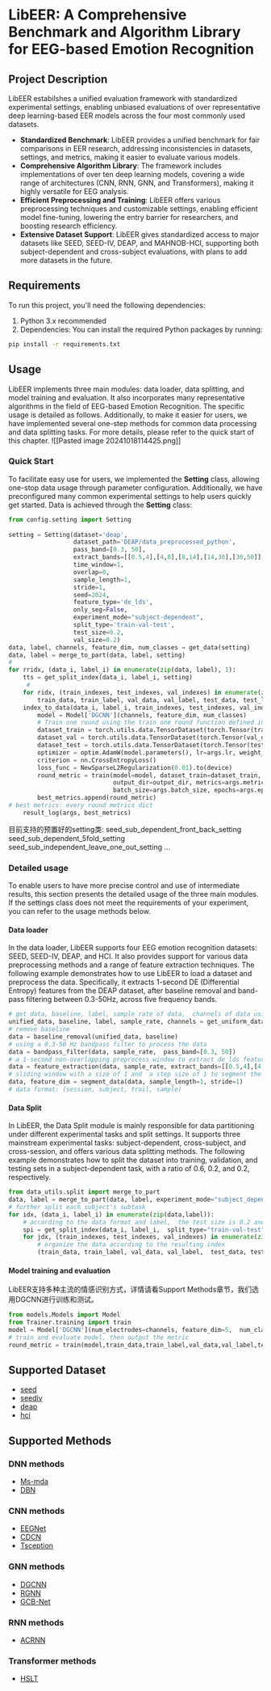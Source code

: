 # LibEER: A Comprehensive Benchmark and Algorithm Library for EEG-based Emotion Recognition
## Project Description
LibEER estabilshes a unified evaluation framework with standardized experimental settings, enabling unbiased evaluations of over representative deep learning-based EER models across the four most commonly used datasets.
- **Standardized Benchmark**: LibEER provides a unified benchmark for fair comparisons in EER research, addressing inconsistencies in datasets, settings, and metrics, making it easier to evaluate various models.
- **Comprehensive Algorithm Library**: The framework includes implementations of over ten deep learning models, covering a wide range of architectures (CNN, RNN, GNN, and Transformers), making it highly versatile for EEG analysis.
- **Efficient Preprocessing and Training**: LibEER offers various preprocessing techniques and customizable settings, enabling efficient model fine-tuning, lowering the entry barrier for researchers, and boosting research efficiency.
- **Extensive Dataset Support**: LibEER gives standardized access to major datasets like SEED, SEED-IV, DEAP, and MAHNOB-HCI, supporting both subject-dependent and cross-subject evaluations, with plans to add more datasets in the future.
## Requirements
To run this project, you'll need the following dependencies:
1. Python 3.x recommended
2. Dependencies: You can install the required Python packages by running:
```cmd
pip install -r requirements.txt
```
## Usage

LibEER implements three main modules: data loader, data splitting, and model training and evaluation. It also incorporates many representative algorithms in the field of EEG-based Emotion Recognition. The specific usage is detailed as follows. Additionally, to make it easier for users, we have implemented several one-step methods for common data processing and data splitting tasks. For more details, please refer to the quick start of this chapter.
![[Pasted image 20241018114425.png]]
### Quick Start
To facilitate easy use for users, we implemented the **Setting** class, allowing one-stop data usage through parameter configuration. Additionally, we have preconfigured many common experimental settings to help users quickly get started. 
Data is achieved through the **Setting** class:
```python
from config.setting import Setting  
  
setting = Setting(dataset='deap',  
                  dataset_path='DEAP/data_preprocessed_python',  
                  pass_band=[0.3, 50],  
                  extract_bands=[[0.5,4],[4,8],[8,14],[14,30],[30,50]],   
                  time_window=1,   
                  overlap=0,  
                  sample_length=1,   
                  stride=1,   
                  seed=2024,   
                  feature_type='de_lds',   
                  only_seg=False,   
                  experiment_mode="subject-dependent",  
                  split_type='train-val-test',   
                  test_size=0.2,   
                  val_size=0.2)
data, label, channels, feature_dim, num_classes = get_data(setting)
data, label = merge_to_part(data, label, setting)
# 
for rridx, (data_i, label_i) in enumerate(zip(data, label), 1):  
    tts = get_split_index(data_i, label_i, setting)  
	 # 
    for ridx, (train_indexes, test_indexes, val_indexes) in enumerate(zip(tts['train'], tts['test'], tts['val']), 1):  
	    train_data, train_label, val_data, val_label, test_data, test_label = \  
    index_to_data(data_i, label_i, train_indexes, test_indexes, val_indexes, args.keep_dim)
		model = Model['DGCNN'](channels, feature_dim, num_classes)  
        # Train one round using the train one round function defined in the model  
        dataset_train = torch.utils.data.TensorDataset(torch.Tensor(train_data), torch.Tensor(train_label))  
        dataset_val = torch.utils.data.TensorDataset(torch.Tensor(val_data), torch.Tensor(val_label))  
        dataset_test = torch.utils.data.TensorDataset(torch.Tensor(test_data), torch.Tensor(test_label))  
        optimizer = optim.AdamW(model.parameters(), lr=args.lr, weight_decay=1e-4, eps=1e-4)  
        criterion = nn.CrossEntropyLoss()  
        loss_func = NewSparseL2Regularization(0.01).to(device)  
        round_metric = train(model=model, dataset_train=dataset_train, dataset_val=dataset_val, dataset_test=dataset_test, device=device,  
                             output_dir=output_dir, metrics=args.metrics, metric_choose=args.metric_choose, optimizer=optimizer,  
                             batch_size=args.batch_size, epochs=args.epochs, criterion=criterion, loss_func=loss_func, loss_param=model)  
        best_metrics.append(round_metric)  
# best metrics: every round metrics dict  
    result_log(args, best_metrics)
```
目前支持的预置好的setting类:
seed_sub_dependent_front_back_setting
seed_sub_dependent_5fold_setting
seed_sub_independent_leave_one_out_setting
...
### Detailed usage
To enable users to have more precise control and use of intermediate results, this section presents the detailed usage of the three main modules. If the settings class does not meet the requirements of your experiment, you can refer to the usage methods below.
#### Data loader
In the data loader, LibEER supports four EEG emotion recognition datasets: SEED, SEED-IV, DEAP, and HCI. It also provides support for various data preprocessing methods and a range of feature extraction techniques. The following example demonstrates how to use LibEER to load a dataset and preprocess the data. Specifically, it extracts 1-second DE (Differential Entropy) features from the DEAP dataset, after baseline removal and band-pass filtering between 0.3-50Hz, across five frequency bands.
```python
# get data, baseline, label, sample rate of data,  channels of data using get_uniform_data() function  
unified_data, baseline, label, sample_rate, channels = get_uniform_data(dataset="deap", dataset_path="DEAP/data_preprocessed_python")
# remove baseline  
data = baseline_removal(unified_data, baseline)  
# using a 0.3-50 Hz bandpass filter to process the data  
data = bandpass_filter(data, sample_rate,  pass_band=[0.3, 50])  
# a 1-second non-overlapping preprocess window to extract de_lds features on specified extract bands  
data = feature_extraction(data, sample_rate, extract_bands=[[0.5,4],[4,8],[8,14],[14,30],[30,50]] , time_window=1, overlap=0, feature_type="de_lds") 
# sliding window with a size of 1 and  a step size of 1 to segment the samples.  
data, feature_dim = segment_data(data, sample_length=1, stride=1)
# data format: (session, subject, trail, sample)
```
#### Data Split
In LibEER, the Data Split module is mainly responsible for data partitioning under different experimental tasks and split settings. It supports three mainstream experimental tasks: subject-dependent, cross-subject, and cross-session, and offers various data splitting methods. The following example demonstrates how to split the dataset into training, validation, and testing sets in a subject-dependent task, with a ratio of 0.6, 0.2, and 0.2, respectively.
```python
from data_utils.split import merge_to_part
data, label = merge_to_part(data, label, experiment_mode="subject_dependent") 
# further split each subject's subtask  
for idx, (data_i, label_i) in enumerate(zip(data,label)):  
    # according to the data format and label,  the test size is 0.2 and the validation size is 0.2   
    spi = get_split_index(data_i, label_i,  split_type="train-val-test", test_size=0.2, val_size=0.2)  
    for jdx, (train_indexes, test_indexes, val_indexes) in enumerate(zip(spi['train'],spi['test'], spi['val'])):  
        # organize the data according to the resulting index  
        (train_data, train_label, val_data, val_label,  test_data, test_label) = index_to_data(data_i, label_i,  train_indexes, test_indexes, val_indexes)
```

#### Model training and evaluation
LibEER支持多种主流的情感识别方式，详情请看Support Methods章节，我们选用DGCNN进行训练和测试。
```python
from models.Models import Model
from Trainer.training import train
model = Model['DGCNN'](num_electrodes=channels, feature_dim=5,  num_classes=3, k=2, layers=[64], dropout_rate=0.5)  
# train and evaluate model, then output the metric  
round_metric = train(model,train_data,train_label,val_data,val_label,test_data,test_label)
```
## Supported Dataset
- [seed](https://bcmi.sjtu.edu.cn/home/seed/seed.html)
- [seediv](https://bcmi.sjtu.edu.cn/home/seed/seed-iv.html)
- [deap](https://www.eecs.qmul.ac.uk/mmv/datasets/deap/)
- [hci](https://mahnob-db.eu/hci-tagging/)
## Supported Methods
### DNN methods
- [Ms-mda](https://www.frontiersin.org/journals/neuroscience/articles/10.3389/fnins.2021.778488/full)
- [DBN](https://ieeexplore.ieee.org/document/6890166)
### CNN methods
- [EEGNet](https://iopscience.iop.org/article/10.1088/1741-2552/aace8c)
- [CDCN](https://ieeexplore.ieee.org/document/9011570)
- [Tsception](https://ieeexplore.ieee.org/document/9762054)
### GNN methods
- [DGCNN](https://ieeexplore.ieee.org/document/8320798)
- [RGNN](https://ieeexplore.ieee.org/document/9091308)
- [GCB-Net](https://ieeexplore.ieee.org/document/8815811)
### RNN methods
- [ACRNN](https://ieeexplore.ieee.org/abstract/document/9204431)
### Transformer methods
- [HSLT](https://www.sciencedirect.com/science/article/abs/pii/S0893608024005483)

